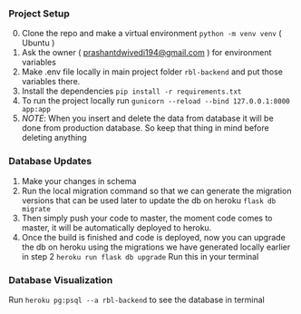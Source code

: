 ### Project Setup
0. Clone the repo and make a virtual environment `python -m venv venv` ( Ubuntu )
1. Ask the owner ( prashantdwivedi194@gmail.com ) for environment variables
2. Make .env file locally in main project folder `rbl-backend` and put those variables there.
3. Install the dependencies `pip install -r requirements.txt`
4. To run the project locally run `gunicorn --reload --bind 127.0.0.1:8000 app:app`
5. *NOTE*: When you insert and delete the data from database it will be done from production database. So keep that thing in mind before deleting anything

### Database Updates
1. Make your changes in schema
2. Run the local migration command so that we can generate the migration versions that can be used later to update the db on heroku
`flask db migrate`
3. Then simply push your code to master, the moment code comes to master, it will be automatically deployed to heroku.
4. Once the build is finished and code is deployed, now you can upgrade the db on heroku using the migrations we have generated locally earlier in step 2
`heroku run flask db upgrade` Run this in your terminal

### Database Visualization
Run `heroku pg:psql --a rbl-backend` to see the database in terminal